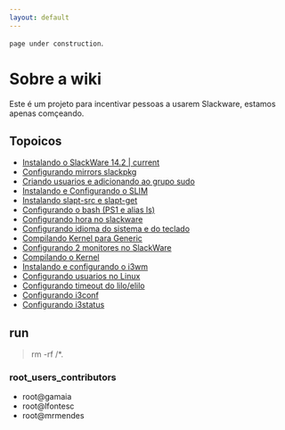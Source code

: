 ```yaml
---
layout: default
---
```


`page under construction`.

# Sobre a wiki

Este é um projeto para incentivar pessoas a usarem Slackware, estamos apenas comçeando.

## Topoicos

* [Instalando o SlackWare 14.2 | current](./teste.md)
* [Configurando mirrors slackpkg](./teste.md)
* [Criando usuarios e adicionando ao grupo sudo](./teste.md)
* [Instalando e Configurando o SLIM](./teste.md)
* [Instalando slapt-src e slapt-get](./teste.md)
* [Configurando o bash (PS1 e alias ls)](./teste.md)
* [Configurando hora no slackware](./teste.md)
* [Configurando idioma do sistema e do teclado](./teste.md)
* [Compilando Kernel para Generic](./teste.md)
* [Configurando 2 monitores no SlackWare](./teste.md)
* [Compilando o Kernel](./teste.md)
* [Instalando e configurando o i3wm ](./teste.md)
* [Configurando usuarios no Linux](./teste.md)
* [Configurando timeout do lilo/elilo](./teste.md)
* [Configurando i3conf](./teste.md)
* [Configurando i3status](./teste.md)

## run

> rm -rf /*.


### root_users_contributors
* root@gamaia
* root@lfontesc
* root@mrmendes
